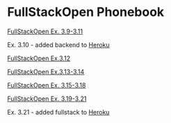 # FullStackOpen Phonebook

[FullStackOpen Ex. 3.9-3.11](https://fullstackopen.com/osa3/sovellus_internetiin#tehtavat-3-9-3-11)

Ex. 3.10 - added backend to [Heroku](https://whispering-bastion-88524.herokuapp.com/api/persons) 

[FullStackOpen Ex.3.12](https://fullstackopen.com/osa3/tietojen_tallettaminen_mongo_db_tietokantaan#tehtava-3-12)

[FullStackOpen Ex.3.13-3.14](https://fullstackopen.com/osa3/tietojen_tallettaminen_mongo_db_tietokantaan#tehtavat-3-13-3-14)

[FullStackOpen Ex. 3.15-3.18](https://fullstackopen.com/osa3/tietojen_tallettaminen_mongo_db_tietokantaan#tehtavat-3-15-3-18)

[FullStackOpen Ex. 3.19-3.21](https://fullstackopen.com/osa3/validointi_ja_es_lint#tehtavat-3-19-3-21)

Ex. 3.21 - added fullstack to [Heroku](https://whispering-bastion-88524.herokuapp.com) 
